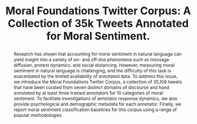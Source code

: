 ---
name: moral_foundations_twitter_corpus
permalink: /papers/moral_foundations_twitter_corpus/
title: "Moral Foundations Twitter Corpus: A Collection of 35k Tweets Annotated for Moral Sentiment."
abstract: Research has shown that accounting for moral sentiment in natural language can yield insight into a variety of on- and off-line phenomena such as message diffusion, protest dynamics, and social distancing. However, measuring moral sentiment in natural language is challenging, and the difficulty of this task is exacerbated by the limited availability of annotated data. To address this issue, we introduce the Moral Foundations Twitter Corpus, a collection of 35,108 tweets that have been curated from seven distinct domains of discourse and hand annotated by at least three trained annotators for 10 categories of moral sentiment. To facilitate investigations of annotator response dynamics, we also provide psychological and demographic metadata for each annotator. Finally, we report moral sentiment classification baselines for this corpus using a range of popular methodologies.
authors: 
- Joe Hoover
- Gwenyth Portillo-Wightman 
- Leigh Yeh 
- Shreya Havaldar 
- Aida Mostafazadeh Davani 
- Ying Lin 
- Brendan Kennedy
year: ""
osf: https://osf.io/k5n7y/
layout: paper
tasks:
- moral_sentiment_analysis
---